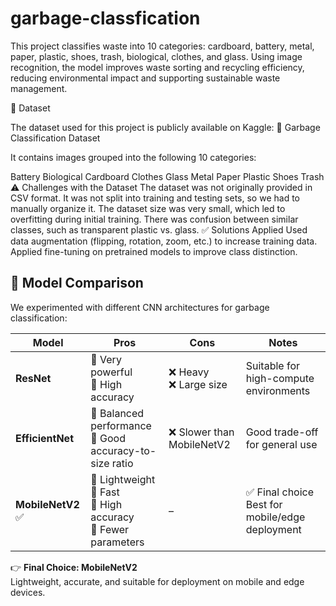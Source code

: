 # garbage-classfication
This project classifies waste into 10 categories: cardboard, battery, metal, paper, plastic, shoes, trash, biological, clothes, and glass. Using image recognition, the model improves waste sorting and recycling
efficiency, reducing environmental impact and supporting sustainable waste management.


📂 Dataset


The dataset used for this project is publicly available on Kaggle:
🔗 Garbage Classification Dataset

It contains images grouped into the following 10 categories:

Battery
Biological
Cardboard
Clothes
Glass
Metal
Paper
Plastic
Shoes
Trash
⚠️ Challenges with the Dataset
The dataset was not originally provided in CSV format.
It was not split into training and testing sets, so we had to manually organize it.
The dataset size was very small, which led to overfitting during initial training.
There was confusion between similar classes, such as transparent plastic vs. glass.
✅ Solutions Applied
Used data augmentation (flipping, rotation, zoom, etc.) to increase training data.
Applied fine-tuning on pretrained models to improve class distinction.
## 🧠 Model Comparison

We experimented with different CNN architectures for garbage classification:

| Model        | Pros                                                                 | Cons                        | Notes                                |
|--------------|----------------------------------------------------------------------|-----------------------------|--------------------------------------|
| **ResNet**   | 🔹 Very powerful <br> 🔹 High accuracy                                | ❌ Heavy <br> ❌ Large size  | Suitable for high-compute environments |
| **EfficientNet** | 🔹 Balanced performance <br> 🔹 Good accuracy-to-size ratio          | ❌ Slower than MobileNetV2  | Good trade-off for general use        |
| **MobileNetV2** ✅ | 🔹 Lightweight <br> 🔹 Fast <br> 🔹 High accuracy <br> 🔹 Fewer parameters | –                           | ✅ Final choice <br> Best for mobile/edge deployment |

👉 **Final Choice: MobileNetV2**  
Lightweight, accurate, and suitable for deployment on mobile and edge devices.



